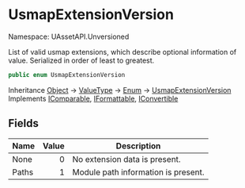# UsmapExtensionVersion

Namespace: UAssetAPI.Unversioned

List of valid usmap extensions, which describe optional information of value. Serialized in order of least to greatest.

```csharp
public enum UsmapExtensionVersion
```

Inheritance [Object](https://docs.microsoft.com/en-us/dotnet/api/system.object) → [ValueType](https://docs.microsoft.com/en-us/dotnet/api/system.valuetype) → [Enum](https://docs.microsoft.com/en-us/dotnet/api/system.enum) → [UsmapExtensionVersion](./uassetapi.unversioned.usmapextensionversion.md)<br>
Implements [IComparable](https://docs.microsoft.com/en-us/dotnet/api/system.icomparable), [IFormattable](https://docs.microsoft.com/en-us/dotnet/api/system.iformattable), [IConvertible](https://docs.microsoft.com/en-us/dotnet/api/system.iconvertible)

## Fields

| Name | Value | Description |
| --- | --: | --- |
| None | 0 | No extension data is present. |
| Paths | 1 | Module path information is present. |
